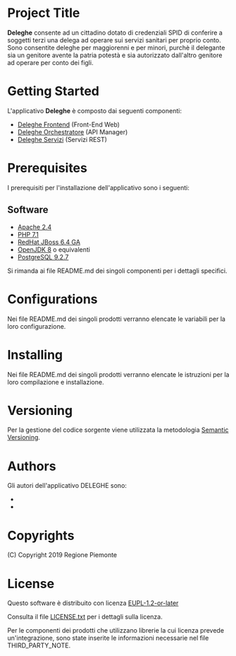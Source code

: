 # Project Title
**Deleghe** consente ad un cittadino dotato di credenziali SPID di conferire a soggetti terzi una delega ad operare sui servizi sanitari per proprio conto.
Sono consentite deleghe per maggiorenni e per minori, purchè il delegante sia un genitore avente la patria potestà e sia autorizzato dall'altro genitore ad operare per conto dei figli.
# Getting Started
L'applicativo **Deleghe** è composto dai seguenti componenti:
- [Deleghe Frontend](https://github.com/deleghe/deleghe-frontend) (Front-End Web)
- [Deleghe Orchestratore](https://github.com/deleghe/deleghe-orchestratore) (API Manager)
- [Deleghe Servizi](https://github.com/deleghe/deleghe-servizi) (Servizi REST)
# Prerequisites
I prerequisiti per l'installazione dell'applicativo sono i seguenti:
## Software
- [Apache 2.4](https://www.apache.org)
- [PHP 7.1](https://www.php.net)
- [RedHat JBoss 6.4 GA](https://developers.redhat.com/products/eap/download)
- [OpenJDK 8](https://openjdk.java.net/install/) o equivalenti
- [PostgreSQL 9.2.7](https://www.postgresql.org/download/)

Si rimanda ai file README&#46;md dei singoli componenti per i dettagli specifici.
# Configurations
Nei file README.md dei singoli prodotti verranno elencate le variabili per la loro configurazione.
# Installing
Nei file README.md dei singoli prodotti verranno elencate le istruzioni per la loro compilazione e installazione.
# Versioning
Per la gestione del codice sorgente viene utilizzata la metodologia [Semantic Versioning](https://semver.org/).
# Authors
Gli autori dell'applicativo DELEGHE sono:
- [](mailto:giovanni.pennone@csi.it)
- [](mailto:alessandro.napoli@csi.it)
# Copyrights
(C) Copyright 2019 Regione Piemonte
# License
Questo software è distribuito con licenza [EUPL-1.2-or-later](https://joinup.ec.europa.eu/collection/eupl/eupl-text-11-12)

Consulta il file [LICENSE.txt](LICENSE.txt) per i dettagli sulla licenza.

Per le componenti dei prodotti che utilizzano librerie la cui licenza prevede un'integrazione, sono state inserite le informazioni necessarie nel file THIRD_PARTY_NOTE.